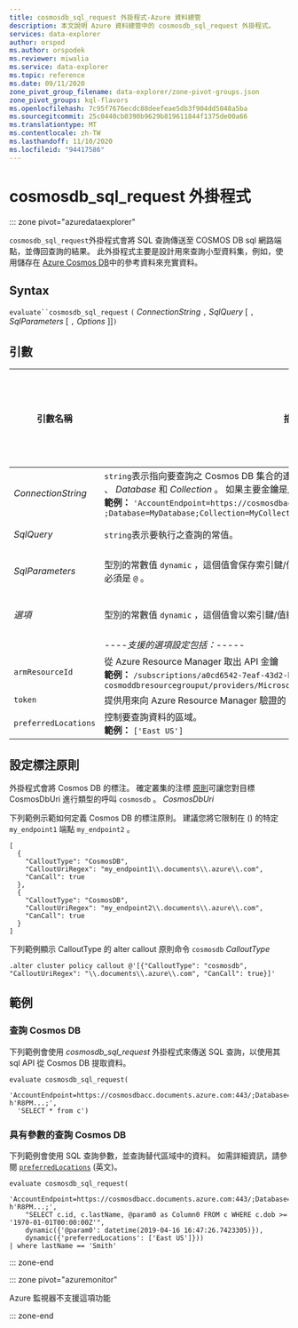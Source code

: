 ```yaml
---
title: cosmosdb_sql_request 外掛程式-Azure 資料總管
description: 本文說明 Azure 資料總管中的 cosmosdb_sql_request 外掛程式。
services: data-explorer
author: orspod
ms.author: orspodek
ms.reviewer: miwalia
ms.service: data-explorer
ms.topic: reference
ms.date: 09/11/2020
zone_pivot_group_filename: data-explorer/zone-pivot-groups.json
zone_pivot_groups: kql-flavors
ms.openlocfilehash: 7c95f7676ecdc88deefeae5db3f904dd5048a5ba
ms.sourcegitcommit: 25c0440cb0390b9629b819611844f1375de00a66
ms.translationtype: MT
ms.contentlocale: zh-TW
ms.lasthandoff: 11/10/2020
ms.locfileid: "94417586"
---
```

# <a name="cosmosdb_sql_request-plugin"></a>cosmosdb_sql_request 外掛程式

::: zone pivot="azuredataexplorer"

`cosmosdb_sql_request`外掛程式會將 SQL 查詢傳送至 COSMOS DB sql 網路端點，並傳回查詢的結果。 此外掛程式主要是設計用來查詢小型資料集，例如，使用儲存在 [Azure Cosmos DB](/azure/cosmos-db/)中的參考資料來充實資料。

## <a name="syntax"></a>Syntax

`evaluate``cosmosdb_sql_request` `(` *ConnectionString* `,` *SqlQuery* [ `,` *SqlParameters* [ `,` *Options* ]]`)`

## <a name="arguments"></a>引數

|引數名稱 | 描述 | 必要條件/選擇性 | 
|---|---|---|
| *ConnectionString* | `string`表示指向要查詢之 Cosmos DB 集合的連接字串的常值。 它必須包含 *>accountendpoint* 、 *Database* 和 *Collection* 。 如果主要金鑰是用於驗證，它可能會包含 *AccountKey* 。 <br> **範例：** `'AccountEndpoint=https://cosmosdbacc.documents.azure.com:443/ ;Database=MyDatabase;Collection=MyCollection;AccountKey=' h'R8PM...;'`| 必要 |
| *SqlQuery*| `string`表示要執行之查詢的常值。 | 必要 |
| *SqlParameters* | 型別的常數值 `dynamic` ，這個值會保存索引鍵/值組，以傳遞做為參數和查詢。 參數名稱的開頭必須是 `@` 。 | 選擇性 |
| *選項* | 型別的常數值 `dynamic` ，這個值會以索引鍵/值組的形式保存更多 advanced 設定。 | 選擇性 |
|| ----*支援的選項設定包括：*-----
|      `armResourceId` | 從 Azure Resource Manager 取出 API 金鑰 <br> **範例：** `/subscriptions/a0cd6542-7eaf-43d2-bbdd-b678a869aad1/resourceGroups/ cosmoddbresourcegrouput/providers/Microsoft.DocumentDb/databaseAccounts/cosmosdbacc`| 
|  `token` | 提供用來向 Azure Resource Manager 驗證的 Azure AD 存取權杖。
| `preferredLocations` | 控制要查詢資料的區域。 <br> **範例：** `['East US']` | |  

## <a name="set-callout-policy"></a>設定標注原則

外掛程式會將 Cosmos DB 的標注。 確定叢集的注標 [原則](../management/calloutpolicy.md)可讓您對目標 CosmosDbUri 進行類型的呼叫 `cosmosdb` 。 *CosmosDbUri*

下列範例示範如何定義 Cosmos DB 的標注原則。 建議您將它限制在 () 的特定 `my_endpoint1` 端點 `my_endpoint2` 。

```kusto
[
  {
    "CalloutType": "CosmosDB",
    "CalloutUriRegex": "my_endpoint1\\.documents\\.azure\\.com",
    "CanCall": true
  },
  {
    "CalloutType": "CosmosDB",
    "CalloutUriRegex": "my_endpoint2\\.documents\\.azure\\.com",
    "CanCall": true
  }
]
```

下列範例顯示 CalloutType 的 alter callout 原則命令 `cosmosdb` *CalloutType*

```kusto
.alter cluster policy callout @'[{"CalloutType": "cosmosdb", "CalloutUriRegex": "\\.documents\\.azure\\.com", "CanCall": true}]'
```

## <a name="examples"></a>範例

### <a name="query-cosmos-db"></a>查詢 Cosmos DB

下列範例會使用 *cosmosdb_sql_request* 外掛程式來傳送 SQL 查詢，以使用其 sql API 從 Cosmos DB 提取資料。

```kusto
evaluate cosmosdb_sql_request(
  'AccountEndpoint=https://cosmosdbacc.documents.azure.com:443/;Database=MyDatabase;Collection=MyCollection;AccountKey=' h'R8PM...;',
  'SELECT * from c')
```

### <a name="query-cosmos-db-with-parameters"></a>具有參數的查詢 Cosmos DB

下列範例會使用 SQL 查詢參數，並查詢替代區域中的資料。 如需詳細資訊，請參閱 [`preferredLocations`](/azure/cosmos-db/tutorial-global-distribution-sql-api?tabs=dotnetv2%2Capi-async#preferred-locations) \(英文\)。

```kusto
evaluate cosmosdb_sql_request(
    'AccountEndpoint=https://cosmosdbacc.documents.azure.com:443/;Database=MyDatabase;Collection=MyCollection;AccountKey=' h'R8PM...;',
    "SELECT c.id, c.lastName, @param0 as Column0 FROM c WHERE c.dob >= '1970-01-01T00:00:00Z'",
    dynamic({'@param0': datetime(2019-04-16 16:47:26.7423305)}),
    dynamic({'preferredLocations': ['East US']}))
| where lastName == 'Smith'
```

::: zone-end

::: zone pivot="azuremonitor"

Azure 監視器不支援這項功能

::: zone-end
